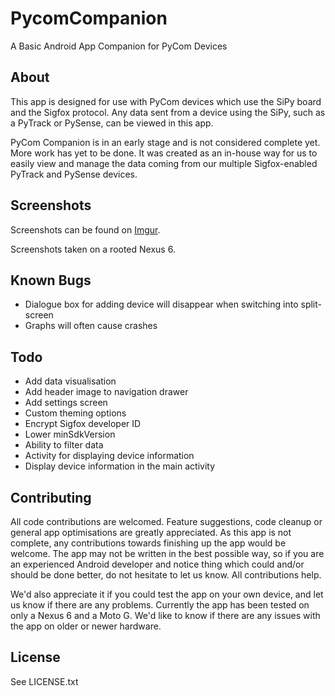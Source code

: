 # PycomCompanion
A Basic Android App Companion for PyCom Devices

## About
This app is designed for use with PyCom devices which use the SiPy board and the Sigfox protocol. Any data sent from a device using the SiPy, such as a PyTrack or PySense, can be viewed in this app.

PyCom Companion is in an early stage and is not considered complete yet. More work has yet to be done. It was created as an in-house way for us to easily view and manage the data coming from our multiple Sigfox-enabled PyTrack and PySense devices.

## Screenshots
Screenshots can be found on [Imgur](http://imgur.com/a/Ipkch).

Screenshots taken on a rooted Nexus 6.

## Known Bugs
- Dialogue box for adding device will disappear when switching into split-screen
- Graphs will often cause crashes

## Todo
- Add data visualisation
- Add header image to navigation drawer
- Add settings screen
- Custom theming options
- Encrypt Sigfox developer ID
- Lower minSdkVersion
- Ability to filter data
- Activity for displaying device information
- Display device information in the main activity

## Contributing
All code contributions are welcomed. Feature suggestions, code cleanup or general app optimisations are greatly appreciated. As this app is not complete, any contributions towards finishing up the app would be welcome. The app may not be written in the best possible way, so if you are an experienced Android developer and notice thing which could and/or should be done better, do not hesitate to let us know. All contributions help.

We'd also appreciate it if you could test the app on your own device, and let us know if there are any problems. Currently the app has been tested on only a Nexus 6 and a Moto G. We'd like to know if there are any issues with the app on older or newer hardware.

## License
See LICENSE.txt
